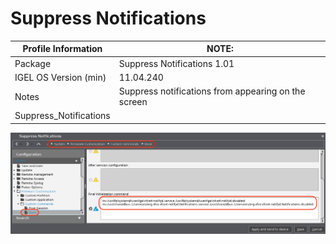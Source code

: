 # Suppress Notifications

|  Profile Information | **NOTE:** |
|--------------------|------------|
| Package | Suppress Notifications 1.01 |
| IGEL OS Version (min) | 11.04.240 |
| Notes | Suppress notifications from appearing on the screen |
| Suppress_Notifications | |

![Suppress Notifications](Suppress_Notifications.png)
